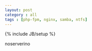 ```yaml
---
layout: post
category : all
tags : [php-fpm, nginx, samba, ntfs]
---
```

{% include JB/setup %}

noserverino